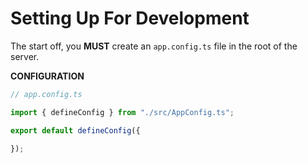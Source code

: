 # Setting Up For Development
The start off, you **MUST** create an `app.config.ts` file in the root of the server.

**CONFIGURATION**
```ts
// app.config.ts

import { defineConfig } from "./src/AppConfig.ts";

export default defineConfig({

});
```